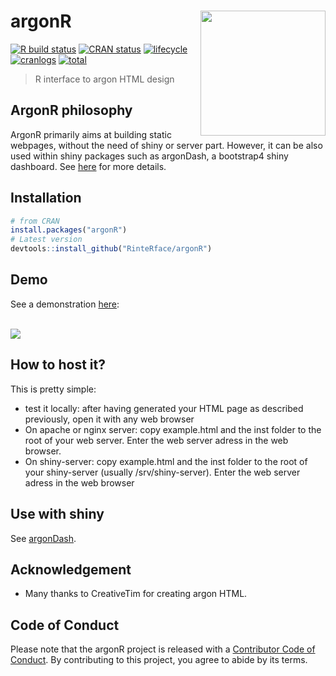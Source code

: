 # argonR <img src="http://www.rinterface.com/inst/images/argonR.svg" width=200 align="right" />

[![R build status](https://github.com/RinteRface/argonR/workflows/R-CMD-check/badge.svg)](https://github.com/RinteRface/argonR/actions)
[![CRAN status](https://www.r-pkg.org/badges/version/argonR)](https://cran.r-project.org/package=argonR)
[![lifecycle](https://img.shields.io/badge/lifecycle-maturing-ff69b4.svg)](https://www.tidyverse.org/lifecycle/#maturing)
[![cranlogs](https://cranlogs.r-pkg.org/badges/argonR)](https://cran.r-project.org/package=argonR)
[![total](https://cranlogs.r-pkg.org/badges/grand-total/argonR)](https://www.rpackages.io/package/argonR)

> R interface to argon HTML design

## ArgonR philosophy
ArgonR primarily aims at building static webpages, without the need of shiny or server part. However,
it can be also used within shiny packages such as argonDash, a bootstrap4 shiny dashboard.
See [here](https://github.com/RinteRface/argonDash) for more details.

## Installation

```r
# from CRAN
install.packages("argonR")
# Latest version
devtools::install_github("RinteRface/argonR")
```

## Demo

See a demonstration [here](http://rinterface.com/shiny/argonR/):

<br>
<a href="http://rinterface.com/shiny/argonR/" target="_blank"><img src="man/figures/argonRDemo.png"></a>

## How to host it?
This is pretty simple:
* test it locally: after having generated your HTML page as described previously, 
open it with any web browser
* On apache or nginx server: copy example.html and the inst folder to the root of your
web server. Enter the web server adress in the web browser.
* On shiny-server: copy example.html and the inst folder to the root of your
shiny-server (usually /srv/shiny-server). Enter the web server adress in the web browser

## Use with shiny

See [argonDash](https://github.com/RinteRface/argonDash).

## Acknowledgement
* Many thanks to CreativeTim for creating argon HTML.

## Code of Conduct
  
  Please note that the argonR project is released with a [Contributor Code of Conduct](https://contributor-covenant.org/version/2/0/CODE_OF_CONDUCT.html). By contributing to this project, you agree to abide by its terms.